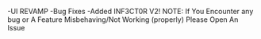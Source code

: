 -UI REVAMP
-Bug Fixes
-Added INF3CT0R V2!
NOTE: If You Encounter any bug or A Feature Misbehaving/Not Working (properly) Please Open An Issue
